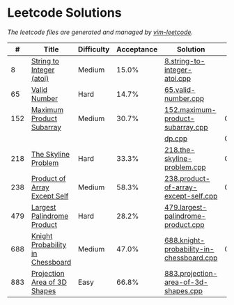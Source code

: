 # Leetcode Solutions

_The leetcode files are generated and managed by [vim-leetcode][vim-leetcode-repo]._

|#|Title|Difficulty|Acceptance|Solution|Time|Space|
|-|-----|----------|----------|--------|----|-----|
|8|[String to Integer (atoi)][8]|Medium|15.0%|[8.string-to-integer-atoi.cpp][8-sol]|
|65|[Valid Number][65]|Hard|14.7%|[65.valid-number.cpp][65-sol]|
|152|[Maximum Product Subarray][152]|Medium|30.7%|[152.maximum-product-subarray.cpp][152-sol]|O(n)|
|||||[dp.cpp][152-sol-dp]|O(n)|
|218|[The Skyline Problem][218]|Hard|33.3%|[218.the-skyline-problem.cpp][218-sol]|O(nlogn)|
|238|[Product of Array Except Self][238]|Medium|58.3%|[238.product-of-array-except-self.cpp][238-sol]|O(n)|O(1)|
|479|[Largest Palindrome Product][479]|Hard|28.2%|[479.largest-palindrome-product.cpp][479-sol]|
|688|[Knight Probability in Chessboard][688]|Medium|47.0%|[688.knight-probability-in-chessboard.cpp][688-sol]|O((N^2)K)|
|883|[Projection Area of 3D Shapes][883]|Easy|66.8%|[883.projection-area-of-3d-shapes.cpp][883-sol]|


[vim-leetcode-repo]: https://github.com/8ooo8/leetcode

[8]: <https://leetcode.com/problems/string-to-integer-atoi/>
[65]: <https://leetcode.com/problems/valid-number/>
[152]: <https://leetcode.com/problems/maximum-product-subarray/>
[218]: <https://leetcode.com/problems/the-skyline-problem/>
[238]: <https://leetcode.com/problems/product-of-array-except-self/>
[479]: <https://leetcode.com/problems/largest-palindrome-product/>
[688]: <https://leetcode.com/problems/knight-probability-in-chessboard/>
[883]: <https://leetcode.com/problems/projection-area-of-3d-shapes/>

[8-sol]: <[8] String to Integer (atoi)/8.string-to-integer-atoi.cpp>
[65-sol]: <[65] Valid Number/65.valid-number.cpp>
[152-sol]: <[152] Maximum Product Subarray/152.maximum-product-subarray.cpp>
[152-sol-dp]: <[152] Maximum Product Subarray/dp.cpp>
[218-sol]: <[218] The Skyline Problem/218.the-skyline-problem.cpp>
[238-sol]: <[238] Product of Array Except Self/238.product-of-array-except-self.cpp>
[479-sol]: <[479] Largest Palindrome Product/479.largest-palindrome-product.cpp>
[688-sol]: <[688] Knight Probability in Chessboard/688.knight-probability-in-chessboard.cpp>
[883-sol]: <[883] Projection Area of 3D Shapes/883.projection-area-of-3d-shapes.cpp>
